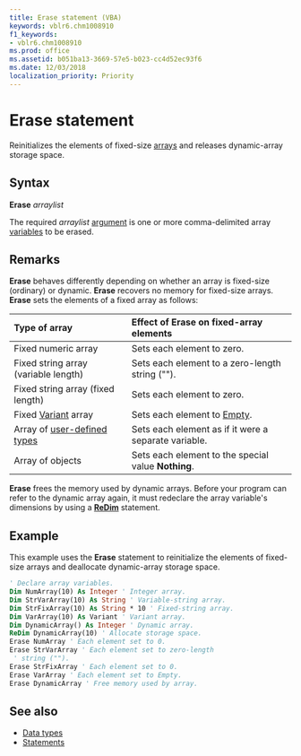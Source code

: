 ```yaml
---
title: Erase statement (VBA)
keywords: vblr6.chm1008910
f1_keywords:
- vblr6.chm1008910
ms.prod: office
ms.assetid: b051ba13-3669-57e5-b023-cc4d52ec93f6
ms.date: 12/03/2018
localization_priority: Priority
---
```



# Erase statement

Reinitializes the elements of fixed-size [arrays](../../Glossary/vbe-glossary.md#array) and releases dynamic-array storage space.

## Syntax

**Erase** _arraylist_

The required _arraylist_ [argument](../../Glossary/vbe-glossary.md#argument) is one or more comma-delimited array [variables](../../Glossary/vbe-glossary.md#variable) to be erased.

## Remarks

**Erase** behaves differently depending on whether an array is fixed-size (ordinary) or dynamic. **Erase** recovers no memory for fixed-size arrays. **Erase** sets the elements of a fixed array as follows:


|Type of array|Effect of Erase on fixed-array elements|
|:-----|:-----|
|Fixed numeric array|Sets each element to zero.|
|Fixed string array (variable length)|Sets each element to a zero-length string ("").|
|Fixed string array (fixed length)|Sets each element to zero.|
|Fixed [Variant](../../Glossary/vbe-glossary.md#variant-data-type) array|Sets each element to [Empty](../../Glossary/vbe-glossary.md#empty).|
|Array of [user-defined types](../../Glossary/vbe-glossary.md#user-defined-type)|Sets each element as if it were a separate variable.|
|Array of objects|Sets each element to the special value **Nothing**.|

**Erase** frees the memory used by dynamic arrays. Before your program can refer to the dynamic array again, it must redeclare the array variable's dimensions by using a **[ReDim](redim-statement.md)** statement.

## Example

This example uses the **Erase** statement to reinitialize the elements of fixed-size arrays and deallocate dynamic-array storage space.


```vb
' Declare array variables. 
Dim NumArray(10) As Integer ' Integer array. 
Dim StrVarArray(10) As String ' Variable-string array. 
Dim StrFixArray(10) As String * 10 ' Fixed-string array. 
Dim VarArray(10) As Variant ' Variant array. 
Dim DynamicArray() As Integer ' Dynamic array. 
ReDim DynamicArray(10) ' Allocate storage space. 
Erase NumArray ' Each element set to 0. 
Erase StrVarArray ' Each element set to zero-length 
 ' string (""). 
Erase StrFixArray ' Each element set to 0. 
Erase VarArray ' Each element set to Empty. 
Erase DynamicArray ' Free memory used by array. 

```


## See also

- [Data types](data-type-summary.md)
- [Statements](../statements.md)
